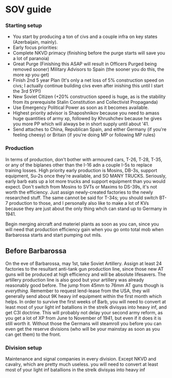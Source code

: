 # SOV guide

### Starting setup
* You start by producing a ton of civs and a couple infra on key states (Azerbaijain, mainly).
*  Early focus priorities: 
* Complete NKVD primacy (finishing before the purge starts will save you a lot of paranoia) 
* Great Purge (Finishing this ASAP will result in Officers Purged being removed sooner) Military Advisors to Spain (the sooner you do this, the more xp you get) 
* Finish 2nd 5 year Plan (It's only a net loss of 5% construction speed on civs; I actually continue building civs even after inishing this until I start the 3rd 5YP!) 
* New Soviet Citizen (+20% construction speed is huge, as is the stability from its prerequisite Stalin Constitution and Collectivist Propaganda)   
* Use Emergency Political Power as soon as it becomes available. 
* Highest priority advisor is Shaposhnikov because you need to amass huge quantities of army xp, followed by Khrushchev because he gives you more PP which will always be in short supply until about '41. 
*  Send attaches to China, Republican Spain, and either Germany (if you're feeling cheesy) or Britain (if you're doing MP or following MP rules)
 
### Production
In terms of production, don't bother with armoured cars, T-26, T-28, T-35, or any of the biplanes other than the I-16 adn a couple I-5s to replace training losses. 
High priority early production is Mosins, DB-3s, support equipment, Su-2s once they're available, and SO MANY TRUCKS. Seriously, early barb eats up a lot more trucks and support equipment than you would expect.
Don't switch from Mosins to SVTs or Maxims to DS-39s, it's not worth the efficiency. Just assign newly-created factories to the newly researched stuff. The same cannot be said for T-34s; you should switch BT-7 production to those, and I personally also like to make a lot of KVs because they are just about the only thing whch can stand up to Germany in 1941.
    
Begin merging aircraft and materiel plants as soon as you can, since you will need that production efficiency gain when you go onto total mob when Barbarossa starts and start pumping out mils.


## Before Barbarossa
 On the eve of Barbarossa, may 1st, take Soviet Artillery. Assign at least 24 factories to the resultant anti-tank gun production line, since those new AT guns will be produced at high efficiency and will be absolute lifesavers. 
The artillery production line is also good but your artillery was already reasonably good before. The jump from 45mm to 76mm AT guns though is _everything._
Remember to request lend-lease from the USA, they will generally send about 9K heavy inf equipment within the first month which helps. In order to survive the first weeks of Barb, you will need to convert at least most of your light inf batallions in the strelk divisyas into heavy inf, and get C3I doctrine. 
This will probably not delay your second army reform, as you get a lot of XP from June to November of 1941, but even if it does it is still worth it. Without those the Germans will steamroll you before you can even get the reserve divisions (who will be your mainstay as soon as you can get them) to the front. 

### Division setup
 Maintenance and signal companies in every division. Except NKVD and cavalry, which are pretty much useless. 
 you will need to convert at least most of your light inf batallions in the strelk divisyas into heavy inf

